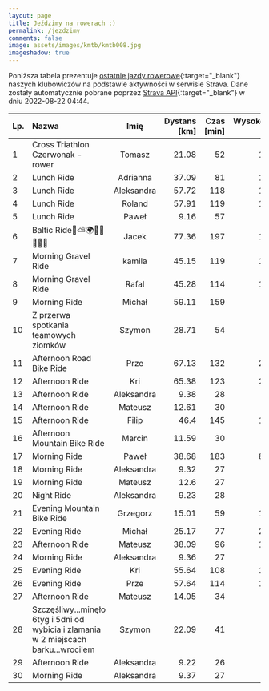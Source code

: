 ```yaml
---
layout: page
title: Jeździmy na rowerach :)
permalink: /jezdzimy
comments: false
image: assets/images/kmtb/kmtb008.jpg
imageshadow: true
---
```


Poniższa tabela prezentuje [ostatnie jazdy rowerowe](https://www.strava.com/clubs/336381){:target="_blank"} naszych klubowiczów na podstawie aktywności w serwisie Strava. Dane zostały automatycznie pobrane poprzez [Strava API](https://developers.strava.com/docs/reference/#api-Clubs-getClubActivitiesById){:target="_blank"} w dniu 2022-08-22 04:44.

Lp. | Nazwa | Imię | Dystans [km] | Czas [min] | Wysokość [m]
:--- | :--- | :---: | ---: | ---: | ---:
1|Cross Triathlon Czerwonak - rower|Tomasz|21.08|52|199
2|Lunch Ride|Adrianna|37.09|81|112
3|Lunch Ride|Aleksandra|57.72|118|163
4|Lunch Ride|Roland|57.91|119|155
5|Lunch Ride|Paweł|9.16|57|55
6|Baltic Ride🌊⛅️🌍🚴‍♂️🏊‍♂️💙|Jacek|77.36|197|134
7|Morning Gravel Ride|kamila|45.15|119|147
8|Morning Gravel Ride|Rafal|45.28|114|163
9|Morning Ride|Michał|59.11|159|99
10|Z przerwa spotkania teamowych ziomków |Szymon|28.71|54|94
11|Afternoon Road Bike Ride|Prze|67.13|132|209
12|Afternoon Ride|Kri|65.38|123|210
13|Afternoon Ride|Aleksandra|9.38|28|26
14|Afternoon Ride|Mateusz|12.61|30|45
15|Afternoon Ride|Filip|46.4|145|109
16|Afternoon Mountain Bike Ride|Marcin|11.59|30|61
17|Morning Ride |Paweł|38.68|183|892
18|Morning Ride|Aleksandra|9.32|27|22
19|Morning Ride|Mateusz|12.6|27|37
20|Night Ride|Aleksandra|9.23|28|32
21|Evening Mountain Bike Ride|Grzegorz|15.01|59|117
22|Evening Ride|Michał|25.17|77|259
23|Afternoon Ride|Mateusz|38.09|96|123
24|Morning Ride|Aleksandra|9.36|27|24
25|Evening Ride|Kri|55.64|108|165
26|Evening Ride|Prze|57.64|114|166
27|Afternoon Ride|Mateusz|14.05|34|45
28|Szczęśliwy...minęło 6tyg i 5dni od wybicia i zlamania w 2 miejscach barku...wrocilem|Szymon|22.09|41|76
29|Afternoon Ride|Aleksandra|9.22|26|27
30|Morning Ride|Aleksandra|9.37|27|18
